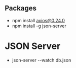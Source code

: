 ## Packages
* npm install axios@0.24.0
* npm install -g json-server


# JSON Server
* json-server --watch db.json